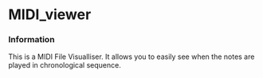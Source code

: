 # MIDI_viewer

### Information
This is a MIDI File Visualliser. It allows you to easily see when the notes are played in chronological sequence.
